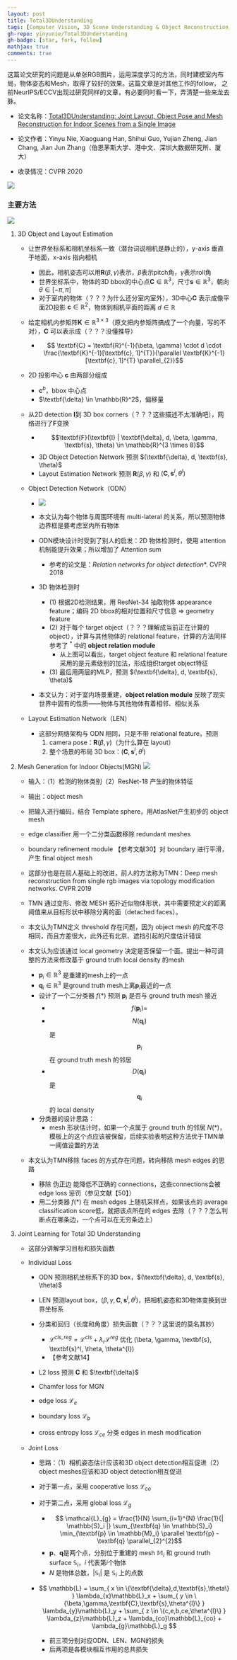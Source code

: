 ```yaml
---
layout: post
title: Total3DUnderstanding
tags: [Computer Vision, 3D Scene Understanding & Object Reconstruction, Joint Learning]
gh-repo: yinyunie/Total3DUnderstanding
gh-badge: [star, fork, follow]
mathjax: true
comments: true
---
```


这篇论文研究的问题是从单张RGB图片，运用深度学习的方法，同时建模室内布局，物体姿态和Mesh，取得了较好的效果。这篇文章是对其他工作的follow，
之前NeurIPS/ECCV出现过研究同样的文章，有必要同时看一下，弄清楚一些来龙去脉。

* 论文名称：[Total3DUnderstanding: Joint Layout, Object Pose and Mesh Reconstruction for Indoor Scenes from a Single Image](https://arxiv.org/abs/2002.12212)

* 论文作者：Yinyu Nie, Xiaoguang Han, Shihui Guo, Yujian Zheng, Jian Chang, Jian Jun Zhang（伯恩茅斯大学、港中文、深圳大数据研究所、厦大）

* 收录情况：CVPR 2020

![](../img/post/t3du_fig1.png)

### 主要方法
![](../img/post/t3du_fig2.png)

1. 3D Object and Layout Estimation
    * 让世界坐标系和相机坐标系一致（潜台词说相机是静止的），y-axis 垂直于地面，x-axis 指向相机
        - 因此，相机姿态可以用$\textbf{R}(\beta, \gamma)$表示，$\beta$表示pitch角，$\gamma$表示roll角
        - 世界坐标系中，物体的3D bbox的中心点$\textbf{C} \in \mathbb{R}^3$，尺寸$\textbf{s} \in \mathbb{R}^3$，朝向$\theta \in [-\pi, \pi]$
        - 对于室内的物体（？？？为什么还分室内室外），3D中心$\textbf{C}$ 表示成像平面2D投影 $\textbf{c} \in \mathbb{R}^2$，物体到相机平面的距离 $d \in \mathbb{R}$

    * 给定相机内参矩阵$\textbf{K} \in \mathbb{R}^{3 \times 3}$（原文把内参矩阵搞成了一个向量，写的不对），$\textbf{C}$ 可以表示成（？？？没懂推导）
        - $$ \textbf{C} = \textbf{R}^{-1}(\beta, \gamma) \cdot d \cdot \frac{\textbf{K}^{-1}[\textbf{c}, 1]^{T}}{\parallel \textbf{K}^{-1}[\textbf{c}, 1]^{T} \parallel_{2}}$$

    * 2D 投影中心 $\textbf{c}$ 由两部分组成
        - $\textbf{c}^{b}$，bbox 中心点
        - $\textbf{\delta} \in \mathbb{R}^2$，偏移量

    * 从2D detection $\textbf{I}$到 3D box corners（？？？这些描述不太准确吧），网络进行了$\textbf{F}$变换
        - $$\textbf{F}(\textbf{I} | \textbf{\delta}, d, \beta, \gamma, \textbf{s}, \theta) \in \mathbb{R}^{3 \times 8}$$
        - 3D Object Detection Network 预测 $(\textbf{\delta}, d, \textbf{s}, \theta)$
        - Layout Estimation Network 预测 $\textbf{R}(\beta, \gamma)$ 和 $(\textbf{C}, \textbf{s}^{l}, \theta^{l})$

    * Object Detection Network（ODN）
        - ![](../img/post/t3du_fig3.png)

        - 本文认为每个物体与周围环境有 multi-lateral 的关系，所以预测物体边界框是要考虑室内所有物体

        - ODN模块设计时受到了别人的启发：2D 物体检测时，使用 attention 机制能提升效果；所以增加了 Attention sum
            * 参考的论文是：$Relation~networks~for~object~detection{*}$. CVPR 2018

        - 3D 物体检测时
            * (1) 根据2D检测结果，用 ResNet-34 抽取物体 appearance feature；编码 2D bbox的相对位置和尺寸信息 $\Rightarrow$ geometry feature
            * (2) 对于每个 target object（？？？理解成当前正在计算的 object），计算与其他物体的 relational feature，计算的方法同样参考了 $^{*}$ 中的 $\textbf{object relation module}$
                * 从上图可以看出，target object feature 和 relational feature 采用的是元素级别的加法，形成组织target object特征
            * (3) 最后用两层的MLP，预测 $(\textbf{\delta}, d, \textbf{s}, \theta)$

        - 本文认为：对于室内场景重建，$\textbf{object relation module}$ 反映了现实世界中固有的性质——物体与其他物体有着相邻、相似关系

    * Layout Estimation Network（LEN）
        * 这部分网络架构与 ODN 相同，只是不带 relational feature，预测
            1. camera pose：$\textbf{R}(\beta, \gamma)$（为什么算在 layout）
            2. 整个场景的布局 3D box：$(\textbf{C}, \textbf{s}^l, \theta^{l})$

2. Mesh Generation for Indoor Objects(MGN)
    ![](../img/post/t3du_fig4.png)
    - 输入：（1）检测的物体类别（2）ResNet-18 产生的物体特征
    - 输出：object mesh
    - 把输入进行编码，结合 Template sphere，用AtlasNet产生初步的 object mesh
    - edge classifier 用一个二分类函数移除 redundant meshes
    - boundary refinement module 【参考文献30】对 boundary 进行平滑，产生 final object mesh

    - 这部分也是在前人基础上的改进，前人的方法称为TMN：Deep mesh reconstruction from single rgb images via topology modification networks. CVPR 2019

    - TMN 通过变形、修改 MESH 拓扑近似物体形状，其中需要预定义的距离阈值来从目标形状中移除分离的面（detached faces）。

    - 本文认为TMN定义 threshold 存在问题，因为 object mesh 的尺度不尽相同，而且方差很大，此外还有北京、遮挡引起的尺度估计错误

    - 本文认为应该通过 local geometry 决定是否保留一个面。提出一种可调整的方法来修改基于 ground truth local density 的mesh
        * $\textbf{p}_i \in \mathbb{R}^{3}$ 是重建的mesh上的一点
        * $\textbf{q}_i \in \mathbb{R}^{3}$ 是ground truth mesh上离$\textbf{p}_i$最近的一点
        * 设计了一个二分类器 $f(*)$ 预测 $\textbf{p}_{i}$ 是否与 ground truth mesh 接近
            - $$ f(\textbf{p}_{i}) = $$
            - $$N(\textbf{q}_{i})$$ 是 $$\textbf{p}_{i}$$ 在 ground truth mesh 的邻居
            - $$D(\textbf{q}_{i})$$ 是 $$\textbf{q}_{i}$$ 的 local density
        * 分类器的设计思路：
            - mesh 形状估计时，如果一个点属于 ground truth 的邻居 $N(*)$，模板上的这个点应该被保留，后续实验表明这种方法优于TMN单一阈值设置的方法

    - 本文认为TMN移除 faces 的方式存在问题，转向移除 mesh edges 的思路
        * 移除 伪正边 能降低不正确的 connections，这些connections会被 edge loss 惩罚（参见文献【50】）
        * 用二分类器 $f(*)$ 在 mesh edges 上随机采样点，如果该点的 average classification score低，就把该点所在的 edges 去除（？？？怎么判断点在哪条边，一个点可以在无穷条边上）

3. Joint Learning for Total 3D Understanding
    - 这部分讲解学习目标和损失函数

    - Individual Loss
        * ODN 预测相机坐标系下的3D box，$(\textbf{\delta}, d, \textbf{s}, \theta)$
        
        * LEN 预测layout box，$(\beta, \gamma, \textbf{C}, \textbf{s}^l, \theta^{l})$，把相机姿态和3D物体变换到世界坐标系

        * 分类和回归（长度和角度）损失函数（？？？这里说的莫名其妙）
            - $\mathcal{L}^{cls,reg} = \mathcal{L}^{cls} + \lambda_r \mathcal{L}^{reg}$ 优化 (\beta, \gamma, \textbf{s}, \textbf{s}^l, \theta, \theta^{l})
            - 【参考文献14】

        * L2 loss 预测 $\textbf{C}$ 和 $\textbf{\delta}$

        * Chamfer loss for MGN

        * edge loss $\mathcal{L}_e$

        * boundary loss $\mathcal{L}_b$

        * cross entropy loss $\mathcal{L}_{ce}$ 分类 edges in mesh modification

    - Joint Loss
        * 思路：（1）相机姿态估计应该和3D object detection相互促进（2）object meshes应该和3D object detection相互促进

        * 对于第一点，采用 cooperative loss $\mathcal{L}_{co}$

        * 对于第二点，采用 global loss $\mathcal{L}_{g}$
            * $$ \mathcal{L}_{g} = \frac{1}{N} \sum_{i=1}^{N} \frac{1}{| \mathbb{S}_i |} \sum_{\textbf{q} \in \mathbb{S}_i} \min_{\textbf{p} \in \mathbb{M}_i} \parallel \textbf{p} - \textbf{q} \parallel_{2}^{2}$$
            * $\textbf{p}$、$\textbf{q}$是两个点，分别位于重建的 mesh $\mathbb{M}_i$ 和 ground truth surface $\mathbb{S}_i$，$i$ 代表第$i$个物体
            * $N$ 是物体总数，$| \mathbb{S}_i |$ 是 $\mathbb{S}_i$ 上的点数
        
        * $$ \mathbb{L} = \sum_{ x \in \{\textbf{\delta},d,\textbf{s},\theta\} } \lambda_{x}\mathbb{L}_x + \sum_{ y \in \{\beta,\gamma,\textbf{C},\textbf{s},\theta^{l}\} } \lambda_{y}\mathbb{L}_y + \sum_{ z \in \{c,e,b,ce,\theta^{l}\} } \lambda_{z}\mathbb{L}_z + \lambda_{co}\mathbb{L}_{co} + \lambda_{g}\mathbb{L}_g $$
            - 前三项分别对应ODN、LEN、MGN的损失
            - 后两项是各模块相互作用的总共损失